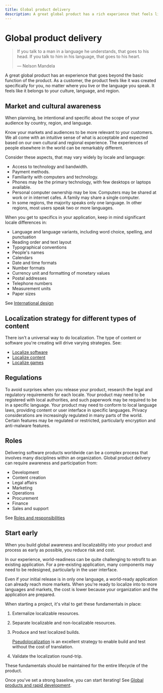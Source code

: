 ```yaml
---
title: Global product delivery
description: A great global product has a rich experience that feels like it was created specifically for you, no matter where you live or the language you speak.
---
```


# Global product delivery

> If you talk to a man in a language he understands, that goes to his head.
> If you talk to him in his language, that goes to his heart.
>
> &#x2014; Nelson Mandela

A great global product has an experience that goes beyond the basic function of the product.
As a customer, the product feels like it was created specifically for you, no matter where you live or the language you speak.
It feels like it belongs to your culture, language, and region.

## Market and cultural awareness

When planning, be intentional and specific about the scope of your audience by country, region, and language.

Know your markets and audiences to be more relevant to your customers.
We all come with an intuitive sense of what is acceptable and expected based on our own cultural and regional experience.
The experiences of people elsewhere in the world can be remarkably different.

Consider these aspects, that may vary widely by locale and language:

- Access to technology and bandwidth.
- Payment methods.
- Familiarity with computers and technology.
- Phones may be the primary technology, with few desktops or laptops available.
- Personal computer ownership may be low. Computers may be shared at work or in internet cafes. A family may share a single computer.
- In some regions, the majority speaks only one language. In other regions, most users speak two or more languages.

When you get to specifics in your application, keep in mind significant locale differences in:

- Language and language variants, including word choice, spelling, and punctuation
- Reading order and text layout
- Typographical conventions
- People's names
- Calendars
- Date and time formats
- Number formats
- Currency unit and formatting of monetary values
- Postal addresses
- Telephone numbers
- Measurement units
- Paper sizes

See [International design](international-design.md)

## Localization strategy for different types of content

There isn't a universal way to do localization.
The type of content or software you're creating will drive varying strategies.
See:

- [Localize software](../localization/localize-software.md)
- [Localize content](../localization/localize-content.md)
- [Localize games](../localization/localize-games.md)

## Regulations

To avoid surprises when you release your product, research the legal and regulatory requirements for each locale.
Your product may need to be registered with local authorities, and such paperwork may be required to be in a specific language.
Your product may need to conform to local language laws, providing content or user interface in specific languages.
Privacy considerations are increasingly regulated in many parts of the world.
Certain features may be regulated or restricted, particularly encryption and anti-malware features.

## Roles

Delivering software products worldwide can be a complex process that involves many disciplines within an organization.
Global product delivery can require awareness and participation from:

- Development
- Content creation
- Legal affairs
- Marketing
- Operations
- Procurement
- Finance
- Sales and support

See [Roles and responsibilities](roles-and-responsibilities.md)

## Start early

When you build global awareness and localizability into your product and process as early as possible, you reduce risk and cost.

In our experience, world-readiness can be quite challenging to retrofit to an existing application.
For a pre-existing application, many components may need to be redesigned, particularly in the user interface.

Even if your initial release is in only one language, a world-ready application can already reach more markets.
When you're ready to localize into to more languages and markets, the cost is lower because your organization and the application are prepared.

When starting a project, it's vital to get these fundamentals in place:

1. Externalize localizable resources.

2. Separate localizable and non-localizable resources.

3. Produce and test localized builds.

   [Pseudolocalization](pseudolocalization.md) is an excellent strategy to enable build and test without the cost of translation.

4. Validate the localization round-trip.

These fundamentals should be maintained for the entire lifecycle of the product.

Once you've set a strong baseline, you can start iterating!
See [Global products and rapid development](rapid-development.md).
